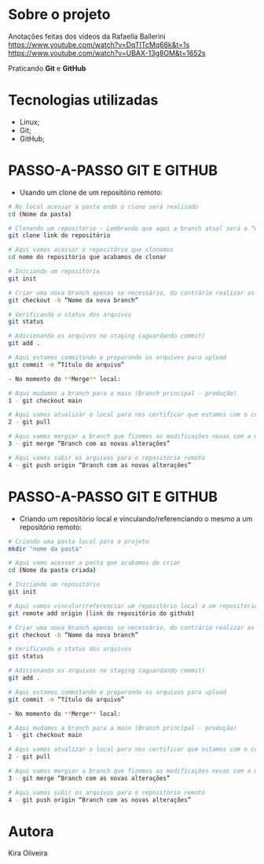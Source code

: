 # Sobre o projeto

Anotações feitas dos vídeos da Rafaella Ballerini 
https://www.youtube.com/watch?v=DqTITcMq68k&t=1s
https://www.youtube.com/watch?v=UBAX-13g8OM&t=1652s

Praticando **Git** e **GitHub**

# Tecnologias utilizadas

- Linux;
- Git;
- GitHub;

# PASSO-A-PASSO GIT E GITHUB

- Usando um clone de um repositório remoto:

```bash
# No local acessar a pasta onde o clone será realizado
cd (Nome da pasta)

# Clonando um repositório - Lembrando que aqui a branch atual será a “main” ou a principal que estiver sendo usada atualmente
git clone link do repositório

# Aqui vamos acessar o repositório que clonamos
cd nome do repositório que acabamos de clonar

# Iniciando um repositório
git init

# Criar uma nova branch apenas se necessário, do contrário realizar as modificações direto na branch atual(Com sabedoria)
git checkout -b “Nome da nova branch”

# Verificando o status dos arquivos
git status

# Adicionando os arquivos no staging (aguardando commit)
git add .

# Aqui estamos commitando e preparando os arquivos para upload
git commit -m “Título do arquivo”

- No momento do **Merge** local:

# Aqui mudamos a branch para a main (Branch principal - produção)
1 - git checkout main

# Aqui vamos atualizar o local para nos certificar que estamos com o código atualizado no momento atual
2 - git pull

# Aqui vamos mergiar a branch que fizemos as modificações novas com a main (Ou com qualquer outra branch que seja a principal no momento do desenvolvimento)
3 - git merge “Branch com as novas alterações”

# Aqui vamos subir os arquivos para o repositório remoto
4 - git push origin “Branch com as novas alterações”

```


# PASSO-A-PASSO GIT E GITHUB

- Criando um repositório local e vinculando/referenciando o mesmo a um repositório remoto:

```bash
# Criando uma pasta local para o projeto
mkdir "nome da pasta"

# Aqui vamo acessar a pasta que acabamos de criar
cd (Nome da pasta criada)

# Iniciando um repositório
git init

# Aqui vamos vincular/referenciar um repositório local a um repositório remoto
git remote add origin (link do repositório do github)

# Criar uma nova branch apenas se necessário, do contrário realizar as modificações direto na branch atual(Com sabedoria)
git checkout -b “Nome da nova branch”

# Verificando o status dos arquivos
git status

# Adicionando os arquivos no staging (aguardando commit)
git add .

# Aqui estamos commitando e preparando os arquivos para upload
git commit -m “Título do arquivo”

- No momento do **Merge** local:

# Aqui mudamos a branch para a main (Branch principal - produção)
1 - git checkout main

# Aqui vamos atualizar o local para nos certificar que estamos com o código atualizado no momento atual
2 - git pull

# Aqui vamos mergiar a branch que fizemos as modificações novas com a main (Ou com qualquer outra branch que seja a principal no momento do desenvolvimento)
3 - git merge “Branch com as novas alterações”

# Aqui vamos subir os arquivos para o repositório remoto
4 - git push origin “Branch com as novas alterações”

```

# Autora

Kira Oliveira
